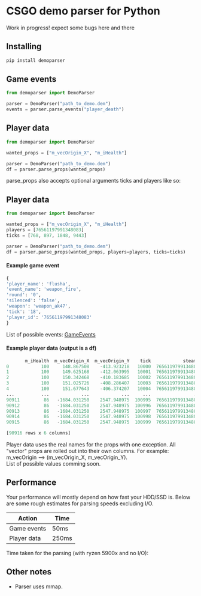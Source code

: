 # CSGO demo parser for Python
Work in progress! expect some bugs here and there
## Installing
```python
pip install demoparser
```

## Game events

```python
from demoparser import DemoParser

parser = DemoParser("path_to_demo.dem")
events = parser.parse_events("player_death")
```
## Player data
```python
from demoparser import DemoParser

wanted_props = ["m_vecOrigin_X", "m_iHealth"]

parser = DemoParser("path_to_demo.dem")
df = parser.parse_props(wanted_props)
```
parse_props also accepts optional arguments ticks and players like so:
## Player data
```python
from demoparser import DemoParser

wanted_props = ["m_vecOrigin_X", "m_iHealth"]
players = [76561197991348083]
ticks = [768, 897, 1848, 9443]

parser = DemoParser("path_to_demo.dem")
df = parser.parse_props(wanted_props, players=players, ticks=ticks)
```

#### Example game event
```python
{
'player_name': 'flusha',
'event_name': 'weapon_fire',
'round': '0',
'silenced': 'false',
'weapon': 'weapon_ak47',
'tick': '18',
'player_id': '76561197991348083'
}
```
List of possible events: [GameEvents](https://wiki.alliedmods.net/Counter-Strike:_Global_Offensive_Events)
#### Example player data (output is a df)


```python
       m_iHealth  m_vecOrigin_X  m_vecOrigin_Y    tick            steamid    name
0            100     148.867508    -413.923218   10000  76561197991348083  flusha
1            100     149.625168    -412.063995   10001  76561197991348083  flusha
2            100     150.342468    -410.183685   10002  76561197991348083  flusha
3            100     151.025726    -408.286407   10003  76561197991348083  flusha
4            100     151.677643    -406.374207   10004  76561197991348083  flusha
...          ...            ...            ...     ...                ...     ...
90911         86   -1684.031250    2547.948975  100995  76561197991348083  flusha
90912         86   -1684.031250    2547.948975  100996  76561197991348083  flusha
90913         86   -1684.031250    2547.948975  100997  76561197991348083  flusha
90914         86   -1684.031250    2547.948975  100998  76561197991348083  flusha
90915         86   -1684.031250    2547.948975  100999  76561197991348083  flusha

[90916 rows x 6 columns]
```
Player data uses the real names for the props with one exception. All "vector" props are rolled out into their own columns. For example:
m_vecOrigin --> (m_vecOrigin_X, m_vecOrigin_Y).   
List of possible values comming soon.
## Performance

Your performance will mostly depend on how fast your HDD/SSD is. Below are some rough estimates for parsing speeds excluding I/O.




| Action      | Time  |
| ----------- | ----- |
| Game events | 50ms  |
| Player data | 250ms |

Time taken for the parsing (with ryzen 5900x and no I/O):


## Other notes
- Parser uses mmap.

